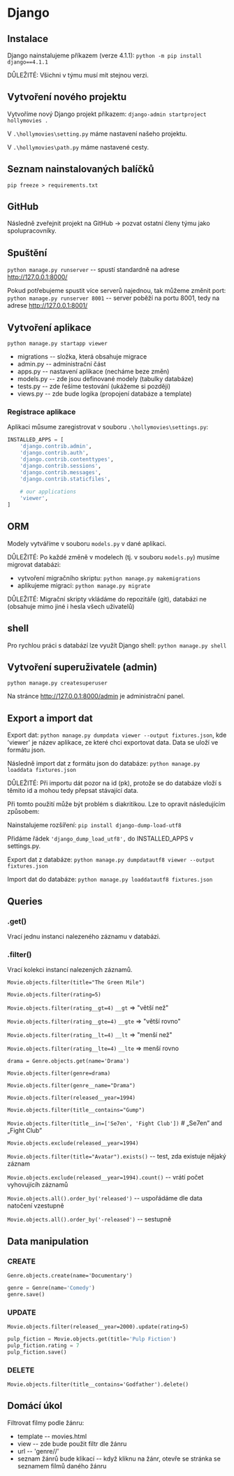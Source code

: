 # Django

## Instalace
Django nainstalujeme příkazem (verze 4.1.1):
`python -m pip install django==4.1.1`

DŮLEŽITÉ: Všichni v týmu musí mít stejnou verzi.

## Vytvoření nového projektu
Vytvoříme nový Django projekt příkazem:
`django-admin startproject hollymovies .`

V `.\hollymovies\setting.py` máme nastavení našeho projektu.

V `.\hollymovies\path.py` máme nastavené cesty.

## Seznam nainstalovaných balíčků
`pip freeze > requirements.txt`

## GitHub

Následně zveřejnit projekt na GitHub -> pozvat ostatní členy týmu jako spolupracovníky.

## Spuštění
`python manage.py runserver` -- spustí standardně na adrese http://127.0.0.1:8000/

Pokud potřebujeme spustit více serverů najednou, tak můžeme změnit port:
`python manage.py runserver 8001` -- server poběží na portu 8001, tedy na adrese http://127.0.0.1:8001/

## Vytvoření aplikace
`python manage.py startapp viewer`

- migrations -- složka, která obsahuje migrace
- admin.py -- administrační část
- apps.py -- nastavení aplikace (necháme beze změn)
- models.py -- zde jsou definované modely (tabulky databáze)
- tests.py -- zde řešíme testování (ukážeme si později)
- views.py -- zde bude logika (propojení databáze a template)

### Registrace aplikace
Aplikaci můsume zaregistrovat v souboru `.\hollymovies\settings.py`:
```python
INSTALLED_APPS = [
    'django.contrib.admin',
    'django.contrib.auth',
    'django.contrib.contenttypes',
    'django.contrib.sessions',
    'django.contrib.messages',
    'django.contrib.staticfiles',
    
    # our applications
    'viewer',
]
```

## ORM

Modely vytváříme v souboru `models.py` v dané aplikaci.

DŮLEŽITÉ: Po každé změně v modelech (tj. v souboru `models.py`) musíme migrovat databázi:

- vytvoření migračního skriptu: `python manage.py makemigrations`
- aplikujeme migraci: `python manage.py migrate`

DŮLEŽITÉ: Migrační skripty vkládáme do repozitáře (git), databázi ne (obsahuje mimo jiné i hesla všech uživatelů)

## shell

Pro rychlou práci s databází lze využít Django shell: `python manage.py shell`

## Vytvoření superuživatele (admin)
`python manage.py createsuperuser`

Na stránce http://127.0.0.1:8000/admin je administrační panel.

## Export a import dat

Export dat:
`python manage.py dumpdata viewer --output fixtures.json`,
kde 'viewer' je název aplikace, ze které chci exportovat data.
Data se uloží ve formátu json.

Následně import dat z formátu json do databáze:
`python manage.py loaddata fixtures.json`

DŮLEŽITÉ: Při importu dát pozor na id (pk), protože se do databáze vloží s těmito id a mohou tedy přepsat stávající data.

Při tomto použití může být problém s diakritikou. Lze to opravit následujícím způsobem:

Nainstalujeme rozšíření:
`pip install django-dump-load-utf8`

Přidáme řádek
`'django_dump_load_utf8',`
do INSTALLED_APPS v settings.py.

Export dat z databáze: 
`python manage.py dumpdatautf8 viewer --output fixtures.json`

Import dat do databáze:
`python manage.py loaddatautf8 fixtures.json`

## Queries

### .get()
Vrací jednu instanci nalezeného záznamu v databázi. 

### .filter()
Vrací kolekci instancí nalezených záznamů.

`Movie.objects.filter(title="The Green Mile")`

`Movie.objects.filter(rating=5)`

`Movie.objects.filter(rating__gt=4)`   `__gt` => "větší než" 

`Movie.objects.filter(rating__gte=4)`  `__gte` => "větší rovno"

`Movie.objects.filter(rating__lt=4)`   `__lt` => "menší než"

`Movie.objects.filter(rating__lte=4)`  `__lte` => menší rovno

`drama = Genre.objects.get(name='Drama')`

`Movie.objects.filter(genre=drama)`

`Movie.objects.filter(genre__name="Drama")`

`Movie.objects.filter(released__year=1994)`

`Movie.objects.filter(title__contains="Gump")`

`Movie.objects.filter(title__in=['Se7en', 'Fight Club'])`  # „Se7en” and „Fight Club”

`Movie.objects.exclude(released__year=1994)`

`Movie.objects.filter(title="Avatar").exists()` -- test, zda existuje nějaký záznam

`Movie.objects.exclude(released__year=1994).count()` -- vrátí počet vyhovujícíh záznamů

`Movie.objects.all().order_by('released')` -- uspořádáme dle data natočení vzestupně

`Movie.objects.all().order_by('-released')` -- sestupně

## Data manipulation

### CREATE
`Genre.objects.create(name='Documentary')`

```python
genre = Genre(name='Comedy')
genre.save()
```

### UPDATE 

`Movie.objects.filter(released__year=2000).update(rating=5)`

```python
pulp_fiction = Movie.objects.get(title='Pulp Fiction')
pulp_fiction.rating = 7
pulp_fiction.save()
```

### DELETE
`Movie.objects.filter(title__contains='Godfather').delete()`

## Domácí úkol
Filtrovat filmy podle žánru:

- template -- movies.html
- view -- zde bude použit filtr dle žánru
- url -- 'genre/<genre>/'
- seznam žánrů bude klikací -- když kliknu na žánr, otevře se stránka se seznamem filmů daného žánru

